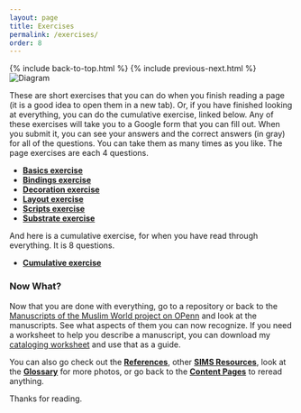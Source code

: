 ```yaml
---
layout: page
title: Exercises
permalink: /exercises/
order: 8
---
```

{% include back-to-top.html %}
{% include previous-next.html %}
![Diagram](/islamicmss/assets/diagram.jpg)

These are short exercises that you can do when you finish reading a page (it is a good idea to open them in a new tab). Or, if you have finished looking at everything, you can do the cumulative exercise, linked below. Any of these exercises will take you to a Google form that you can fill out. When you submit it, you can see your answers and the correct answers (in gray) for all of the questions. You can take them as many times as you like. The page exercises are each 4 questions.

- [**Basics exercise**](https://forms.gle/M66q8gTwXBcuRMtS9)
- [**Bindings exercise**](https://forms.gle/8XTHLcYocPG7yhN17)
- [**Decoration exercise**](https://forms.gle/1PggtuVpLKD6WkGZ9)
- [**Layout exercise**](https://forms.gle/5b23curSPZX7xUuG8)
- [**Scripts exercise**](https://forms.gle/mkfQZnUtukct1gtf9)
- [**Substrate exercise**](https://forms.gle/EFyS51SgMQTCQM9n8)

And here is a cumulative exercise, for when you have read through everything. It is 8 questions.

- [**Cumulative exercise**](https://forms.gle/r14oKspKtkJKzWUc9)

### Now What?

Now that you are done with everything, go to a repository or back to the [Manuscripts of the Muslim World project on OPenn](http://openn.library.upenn.edu/html/muslimworld_contents.html) and look at the manuscripts. See what aspects of them you can now recognize. If you need a worksheet to help you describe a manuscript, you can download my [cataloging worksheet](/islamicmss/assets/description.pdf) and use that as a guide.

You can also go check out the [**References**](/islamicmss/references/), other [**SIMS Resources**](/islamicmss/sims/), look at the [**Glossary**](/islamicmss/glossary/) for more photos, or go back to the [**Content Pages**](/islamicmss/) to reread anything.

Thanks for reading.
